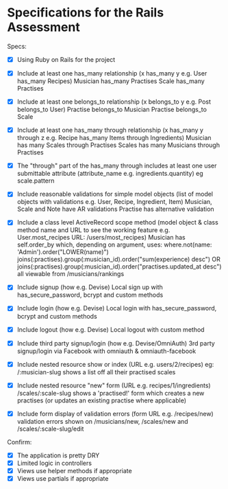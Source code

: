 # Specifications for the Rails Assessment

Specs:
- [x] Using Ruby on Rails for the project
- [x] Include at least one has_many relationship (x has_many y e.g. User has_many Recipes)
    Musician has_many Practises
    Scale has_many Practises
- [x] Include at least one belongs_to relationship (x belongs_to y e.g. Post belongs_to User)
    Practise belongs_to Musician
    Practise belongs_to Scale
- [x] Include at least one has_many through relationship (x has_many y through z e.g. Recipe has_many Items through Ingredients)
    Musician has many Scales through Practises
    Scales has many Musicians through Practises
- [x] The "through" part of the has_many through includes at least one user submittable attribute (attribute_name e.g. ingredients.quantity)
    eg scale.pattern
- [x] Include reasonable validations for simple model objects (list of model objects with validations e.g. User, Recipe, Ingredient, Item)
    Musician, Scale and Note have AR validations
    Practise has alternative validation
- [x] Include a class level ActiveRecord scope method (model object & class method name and URL to see the working feature e.g. User.most_recipes URL: /users/most_recipes)
    Musician has self.order_by which, depending on argument, uses:
      where.not(name: 'Admin').order("LOWER(name)")
      joins(:practises).group(:musician_id).order("sum(experience) desc")
  OR  joins(:practises).group(:musician_id).order("practises.updated_at desc")
  all viewable from /musicians/rankings

- [x] Include signup (how e.g. Devise)
    Local sign up with has_secure_password, bcrypt and custom methods
- [x] Include login (how e.g. Devise)
    Local login with has_secure_password, bcrypt and custom methods
- [x] Include logout (how e.g. Devise)
    Local logout with custom method
- [x] Include third party signup/login (how e.g. Devise/OmniAuth)
    3rd party signup/login via Facebook with omniauth & omniauth-facebook
- [x] Include nested resource show or index (URL e.g. users/2/recipes)
    eg: /:musician-slug shows a list off all their practised scales
- [x] Include nested resource "new" form (URL e.g. recipes/1/ingredients)
    /scales/:scale-slug shows a 'practised!' form which creates a new practises (or updates an existing practise where applicable)
- [x] Include form display of validation errors (form URL e.g. /recipes/new)
    validation errors shown on /musicians/new, /scales/new and /scales/:scale-slug/edit

Confirm:
- [x] The application is pretty DRY
- [x] Limited logic in controllers
- [x] Views use helper methods if appropriate
- [x] Views use partials if appropriate
